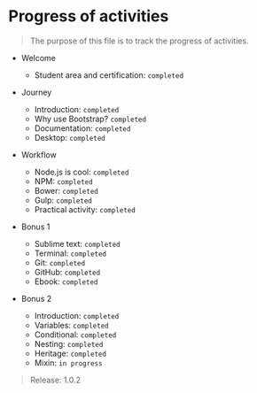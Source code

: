 # Progress of activities

> The purpose of this file is to track the progress of activities.

- Welcome
  - Student area and certification: `completed`

- Journey
  - Introduction: `completed`
  - Why use Bootstrap? `completed`
  - Documentation: `completed`
  - Desktop: `completed`

- Workflow
  - Node.js is cool: `completed`
  - NPM: `completed`
  - Bower: `completed`
  - Gulp: `completed`
  - Practical activity: `completed`

- Bonus 1
  - Sublime text: `completed`
  - Terminal: `completed`
  - Git: `completed`
  - GitHub: `completed`
  - Ebook: `completed`

- Bonus 2
  - Introduction: `completed`
  - Variables: `completed`
  - Conditional: `completed`
  - Nesting: `completed`
  - Heritage: `completed`
  - Mixin: `in progress`

> Release: 1.0.2
